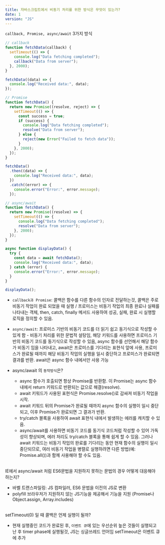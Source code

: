 ```yaml
---
title: 자바스크립트에서 비동기 처리를 위한 방식은 무엇이 있는가?
date: 1
version: "JS"
---
```


`callback, Promise, async/await` 3가지 방식

```javascript
// callback
function fetchData(callback) {
  setTimeout(() => {
    console.log("Data fetching completed");
    callback("Data from server");
  }, 2000);
}

fetchData((data) => {
  console.log("Received data:", data);
});
```

```javascript
// Promise
function fetchData() {
  return new Promise((resolve, reject) => {
    setTimeout(() => {
      const success = true;
      if (success) {
        console.log("Data fetching completed");
        resolve("Data from server");
      } else {
        reject(new Error("Failed to fetch data"));
      }
    }, 2000);
  });
}

fetchData()
  .then((data) => {
    console.log("Received data:", data);
  })
  .catch((error) => {
    console.error("Error:", error.message);
  });
```

```javascript
// async/await
function fetchData() {
  return new Promise((resolve) => {
    setTimeout(() => {
      console.log("Data fetching completed");
      resolve("Data from server");
    }, 2000);
  });
}

async function displayData() {
  try {
    const data = await fetchData();
    console.log("Received data:", data);
  } catch (error) {
    console.error("Error:", error.message);
  }
}

displayData();
```

- `callback과 Promise`: 콜백은 함수를 다른 함수의 인자로 전달하는것, 콜백은 주로 비동기 작업이 완료 되었을 때 실행 / 프로미스는 비동기 작업의 최종 완료나 실패를 나타내는 객체, then, catch, finally 메서드 사용하여 성공, 실패, 완료 시 실행할 로직을 정의할 수 있음.
- `async/await`: 프로미스 기반의 비동기 코드를 더 읽기 쉽고 동기식으로 작성할 수 있게 함 - 비동기 처리를 위한 문법적 설탕임, 해당 키워드를 사용하면 프로미스 기반의 비동기 코드를 동기식으로 작성할 수 있음, async 함수를 선언해서 해당 함수가 비동기 임을 나타내고, await은 프로미스를 기다리는 표현식 앞에 사용, 프로미스가 완료될 때까지 해당 비동기 작업의 실행을 일시 중단하고 프로미스가 완료되면 결과를 반환. await은 async 함수 내에서만 사용 가능
- async/await 의 `동작방식`은?

  - async 함수가 호출되면 항상 Promise를 반환함. 이 Promise는 async 함수 내에서 return 키워드로 반환되는 값으로 해결(resolve).
  - await 키워드가 사용된 표현식은 Promise.resolve()로 감싸져 비동기 작업을 시작.
  - await 키워드 뒤의 Promise가 완료될 때까지 async 함수의 실행이 일시 중단되고, 이후 Promise가 완료되면 그 결과가 반환.
  - try/catch 블록을 사용하여 await 표현식 내에서 발생하는 에러를 캐치할 수 있음.
  - async/await를 사용하면 비동기 코드를 동기식 코드처럼 작성할 수 있어 가독성이 향상되며, 에러 처리도 try/catch 블록을 통해 쉽게 할 수 있음. 그러나 await 키워드는 비동기 작업의 완료를 기다리는 동안 현재 함수의 실행이 일시 중단되므로, 여러 비동기 작업을 병렬로 실행하려면 다른 방법(예: Promise.all())과 함께 사용해야 할 수도 있음.

<br/>
IE에서 async/await 처럼 ES6문법을 지원하지 못하는 문법의 경우 어떻게 대응해야 하는지?

- 바벨 트랜스파일링: JS 컴파일러, ES6 문법을 이전의 JS로 변환
- polyfill 브라우저가 지원하지 않는 JS기능을 제공해서 기능을 지원 (Promise나 Object.assign, Array.includes)

<br/>
setTimeout(0) 일 때 콜백은 언제 실행이 될까?

- 현재 실행중인 코드가 완료된 후, `이벤트 큐`에 있는 우선순위 높은 것들이 실행되고 난 후 timer phase에 실행될것, JS는 싱글쓰레드 언어임 setTimeout은 이벤트 큐에 추가
